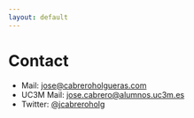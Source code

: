 ```yaml
---
layout: default
---
```

# Contact

* Mail: [jose@cabreroholgueras.com](mailto:jose@cabreroholgueras.com)
* UC3M Mail: [jose.cabrero@alumnos.uc3m.es](mailto:jose.cabrero@alumnos.uc3m.es)
* Twitter: [@jcabreroholg](https://twitter.com/jcabreroholg)
